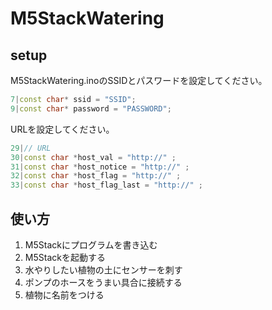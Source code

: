 # M5StackWatering

## setup

M5StackWatering.inoのSSIDとパスワードを設定してください。

```cpp
7|const char* ssid = "SSID";
9|const char* password = "PASSWORD";
```

URLを設定してください。

```cpp
29|// URL
30|const char *host_val = "http://" ;
31|const char *host_notice = "http://" ;
32|const char *host_flag = "http://" ;
33|const char *host_flag_last = "http://" ;
```

## 使い方

1. M5Stackにプログラムを書き込む
2. M5Stackを起動する
3. 水やりしたい植物の土にセンサーを刺す
4. ポンプのホースをうまい具合に接続する
5. 植物に名前をつける
